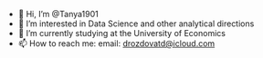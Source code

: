 - 👋 Hi, I’m @Tanya1901
- 👀 I’m interested in Data Science and other analytical directions 
- 🌱 I’m currently studying at the University of Economics 
- 📫 How to reach me: email: drozdovatd@icloud.com

<!---
Tanya1901/Tanya1901 is a ✨ special ✨ repository because its `README.md` (this file) appears on your GitHub profile.
You can click the Preview link to take a look at your changes.
--->

